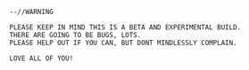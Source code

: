 	--//WARNING
	
	PLEASE KEEP IN MIND THIS IS A BETA AND EXPERIMENTAL BUILD. 
	THERE ARE GOING TO BE BUGS, LOTS.
	PLEASE HELP OUT IF YOU CAN, BUT DONT MINDLESSLY COMPLAIN.
	
	LOVE ALL OF YOU!
